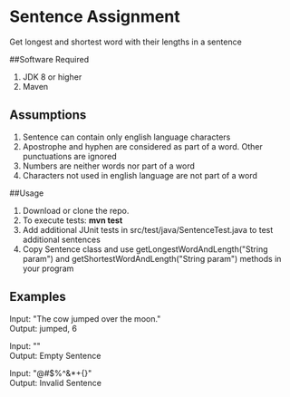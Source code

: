 # Sentence Assignment
Get longest and shortest word with their lengths in a sentence

##Software Required
1. JDK 8 or higher
2. Maven

## Assumptions
1. Sentence can contain only english language characters
2. Apostrophe and hyphen are considered as part of a word. Other punctuations are ignored
3. Numbers are neither words nor part of a word
4. Characters not used in english language are not part of a word

##Usage
1. Download or clone the repo.
2. To execute tests: **mvn test**
3. Add additional JUnit tests in src/test/java/SentenceTest.java to test additional sentences
4. Copy Sentence class and use getLongestWordAndLength("String param") and getShortestWordAndLength("String param") methods in your program 

## Examples
Input: "The cow jumped over the moon."<br>
Output: jumped, 6

Input: ""<br>
Output: Empty Sentence

Input: "@#$%^&*+{}"<br>
Output: Invalid Sentence
